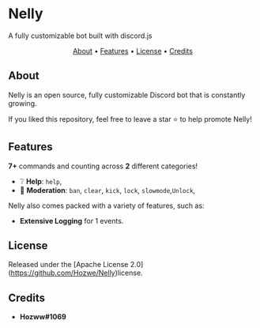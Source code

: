 # Nelly
A fully customizable bot built with discord.js

<p align="center">
  <a href="#about">About</a>
  •
  <a href="#Features">Features</a>
  •
  <a href="#license">License</a>
  •
  <a href="#credits">Credits</a>
</p>

## About
Nelly is an open source, fully customizable Discord bot that is constantly growing. 

If you liked this repository, feel free to leave a star ⭐ to help promote Nelly!

## Features

**7+** commands and counting across **2** different categories!

*   ❔  **Help**: `help`,
*   🚓  **Moderation**: `ban`, `clear`, `kick`, `lock`, `slowmode`,`Unlock`, 

Nelly also comes packed with a variety of features, such as:

* **Extensive Logging** for 1 events.

## License
Released under the [Apache License 2.0] (https://github.com/Hozwe/Nelly)license.

## Credits

* **Hozww#1069** 

